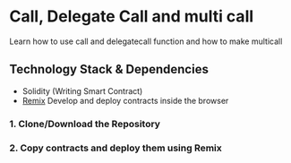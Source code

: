 # Call, Delegate Call and multi call
Learn how to use call and delegatecall function and how to make multicall

## Technology Stack & Dependencies

- Solidity (Writing Smart Contract)
- [Remix](https://remix.ethereum.org/) Develop and deploy contracts inside the browser


### 1. Clone/Download the Repository

### 2. Copy contracts and deploy them using Remix